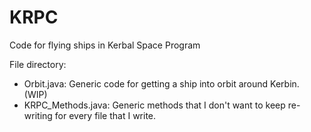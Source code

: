 # KRPC
Code for flying ships in Kerbal Space Program

File directory: 
* Orbit.java: Generic code for getting a ship into orbit around Kerbin. (WIP)
* KRPC_Methods.java: Generic methods that I don't want to keep re-writing for every file that I write.
